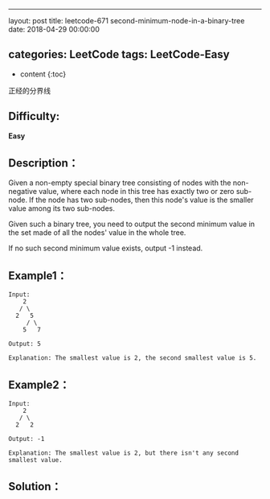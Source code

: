 
---
layout: post
title:  leetcode-671 second-minimum-node-in-a-binary-tree
date:   2018-04-29 00:00:00

categories: LeetCode
tags: LeetCode-Easy
---

* content
{:toc}

正经的分界线





## Difficulty:

**Easy**

## Description：

Given a non-empty special binary tree consisting of nodes 
with the non-negative value, where each node in this tree 
has exactly two or zero sub-node. If the node has two sub-nodes, 
then this node's value is the smaller value among its two sub-nodes.

Given such a binary tree, you need to output the second minimum 
value in the set made of all the nodes' value in the whole tree.

If no such second minimum value exists, output -1 instead. 

## Example1：

```
Input: 
    2
   / \
  2   5
     / \
    5   7

Output: 5

Explanation: The smallest value is 2, the second smallest value is 5.
```

## Example2：

```
Input: 
    2
   / \
  2   2

Output: -1

Explanation: The smallest value is 2, but there isn't any second smallest value.
```

## Solution：

```

```
